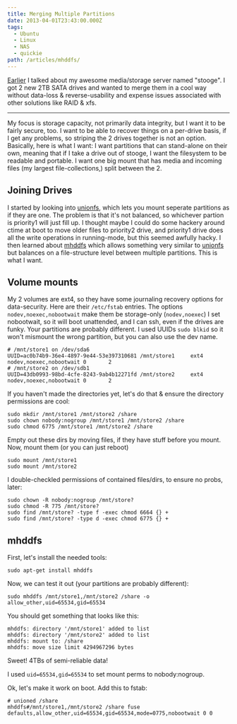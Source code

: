 ```yaml
---
title: Merging Multiple Partitions
date: 2013-04-01T23:43:00.000Z
tags:
  - Ubuntu
  - Linux
  - NAS
  - quickie
path: /articles/mhddfs/
---
```


[Earlier](/articles/nas/) I talked about my awesome media/storage server named "stooge". I got 2 new 2TB SATA drives and wanted to merge them in a cool way without data-loss & reverse-usability and expense issues associated with other solutions like RAID & xfs.

---

My focus is storage capacity, not primarily data integrity, but I want it to be fairly secure, too. I want to be able to recover things on a per-drive basis, if I get any problems, so striping the 2 drives together is not an option. Basically, here is what I want: I want partitions that can stand-alone on their own, meaning that if I take a drive out of stooge, I want the filesystem to be readable and portable. I want one big mount that has media and incoming files (my largest file-collections,) split between the 2. 

## Joining Drives

 I started by looking into [unionfs](http://en.wikipedia.org/wiki/UnionFS), which lets you mount seperate partitions as if they are one.  The problem is that it's not balanced, so whichever partion is priority1 will just fill up. I thought maybe I could do some hackery around ctime at boot to move older files to priority2 drive, and priority1 drive does all the write operations in running-mode, but this seemed awfully hacky.  I then learned about [mhddfs](http://romanrm.ru/en/mhddfs) which allows something very similar to [unionfs](http://en.wikipedia.org/wiki/UnionFS) but balances on a file-structure level between multiple partitions. This is what I want.

## Volume mounts

My 2 volumes are ext4, so they have some journaling recovery options for data-security. Here are their `/etc/fstab` entries. The options `nodev,noexec,nobootwait` make them be storage-only (`nodev,noexec`) I set nobootwait, so it will boot unattended, and I can ssh, even if the drives are funky. Your partitions are probably different. I used UUIDs `sudo blkid` so it won't mismount the wrong partition, but you can also use the dev name.

    # /mnt/store1 on /dev/sda6
    UUID=ac0b74b9-36e4-4897-9e44-53e397310681 /mnt/store1     ext4    nodev,noexec,nobootwait 0       2
    # /mnt/store2 on /dev/sdb1
    UUID=43db0993-98bd-4cfe-8243-9ab4b12271fd /mnt/store2     ext4    nodev,noexec,nobootwait 0       2


If you haven't made the directories yet, let's do that & ensure the directory permissions are cool:

    sudo mkdir /mnt/store1 /mnt/store2 /share
    sudo chown nobody:nogroup /mnt/store1 /mnt/store2 /share
    sudo chmod 6775 /mnt/store1 /mnt/store2 /share

Empty out these dirs by moving files, if they have stuff before you mount. Now, mount them (or you can just reboot)

    sudo mount /mnt/store1
    sudo mount /mnt/store2

I double-checkled permissions of contained files/dirs, to ensure no probs, later:

    sudo chown -R nobody:nogroup /mnt/store?
    sudo chmod -R 775 /mnt/store?
    sudo find /mnt/store? -type f -exec chmod 6664 {} +
    sudo find /mnt/store? -type d -exec chmod 6775 {} +

## mhddfs

First, let's install the needed tools:

    sudo apt-get install mhddfs

Now, we can test it out (your partitions are probably different):

    sudo mhddfs /mnt/store1,/mnt/store2 /share -o allow_other,uid=65534,gid=65534

You should get something that looks like this:

    mhddfs: directory '/mnt/store1' added to list
    mhddfs: directory '/mnt/store2' added to list
    mhddfs: mount to: /share
    mhddfs: move size limit 4294967296 bytes

Sweet! 4TBs of semi-reliable data!

I used `uid=65534,gid=65534` to set mount perms to nobody:nogroup.

Ok, let's make it work on boot. Add this to fstab:

    # unioned /share
    mhddfs#/mnt/store1,/mnt/store2 /share fuse defaults,allow_other,uid=65534,gid=65534,mode=0775,nobootwait 0 0

